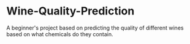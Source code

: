 # Wine-Quality-Prediction
A beginner's project based on predicting the quality of different wines based on what chemicals do they contain.
